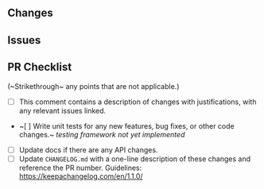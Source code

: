 ## Changes

<!--
Provide a summary of what is included in this Pull Request (PR).
-->

## Issues

<!--
Reference any issues related to this PR.
If this PR fixes any issues, [use a keyword](https://docs.github.com/en/issues/tracking-your-work-with-issues/linking-a-pull-request-to-an-issue#linking-a-pull-request-to-an-issue-using-a-keyword)
when referring to the issue.
-->

<!--
**Reviewers**: Use the @ feature to mention anyone responsible for reviewing/completing this request.
-->

## PR Checklist

(~Strikethrough~ any points that are not applicable.)

- [ ] This comment contains a description of changes with justifications, with any relevant issues linked.
- ~[ ] Write unit tests for any new features, bug fixes, or other code changes.~ _testing framework not yet implemented_
- [ ] Update docs if there are any API changes.
- [ ] Update `CHANGELOG.md` with a one-line description of these changes and reference the PR number. Guidelines: https://keepachangelog.com/en/1.1.0/
